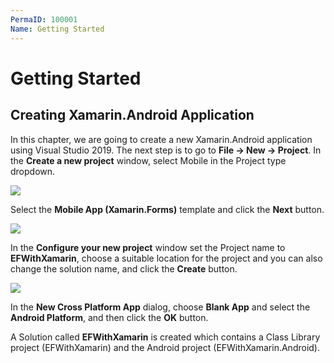 ```yaml
---
PermaID: 100001
Name: Getting Started
---
```


# Getting Started

## Creating Xamarin.Android Application

In this chapter, we are going to create a new Xamarin.Android application using Visual Studio 2019. The next step is to go to **File -&gt; New -&gt; Project**. In the **Create a new project** window, select Mobile in the Project type dropdown.

![](https://raw.githubusercontent.com/zzzprojects/learn-orm/master/android-with-entity-framework-core/images/getting-started-1.png)

Select the **Mobile App \(Xamarin.Forms\)** template and click the **Next** button.

![](https://raw.githubusercontent.com/zzzprojects/learn-orm/master/android-with-entity-framework-core/images/getting-started-2.png)

In the **Configure your new project** window set the Project name to **EFWithXamarin**, choose a suitable location for the project and you can also change the solution name, and click the **Create** button.

![](https://raw.githubusercontent.com/zzzprojects/learn-orm/master/android-with-entity-framework-core/images/getting-started-3.png)

In the **New Cross Platform App** dialog, choose **Blank App** and select the **Android Platform**, and then click the **OK** button.

A Solution called **EFWithXamarin** is created which contains a Class Library project \(EFWithXamarin\) and the Android project \(EFWithXamarin.Android\).

